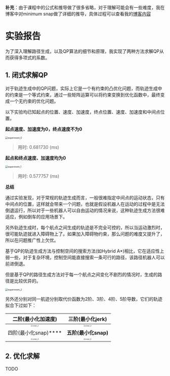__补充__：由于课程中的公式和推导做了很多省略，对于理解可能会有一些难度，我在博客中对minimum snap做了详细的推导，具体过程可以查看我的[博客内容](https://blog.csdn.net/u011341856/article/details/121861930?spm=1001.2014.3001.5501)

# 实验报告

为了深入理解路径生成，以及QP算法的细节和原理，我实现了两种方法求解QP从而获得多项式的系数。

## 1. 闭式求解QP

对于轨迹生成中的QP问题，实际上它是一个有约束的凸优化问题，而轨迹生成中的约束是一个等式约束，通过一些矩阵运算可以将约束变换到优化函数中，最终变成一个无约束的优化问题。

以下实验均已知起点的位置、速度、加速度，终点位置、速度、加速度和中间点位置。

**起点速度、加速度为0，终点速度不为0**

<img src="doc/experiment_0.png" alt="experiment_0" style="zoom:50%;" />

> 用时: 0.681730 (ms)

**起点和终点速度、加速度均为0**

<img src="doc/experiment_1.png" alt="experiment_1" style="zoom:50%;" />

> 用时: 0.577757 (ms)

**总结**

通过实验发现，对于常规的轨迹生成而言，一般很难指定中间点的运动状态，只有中间点的位置，这样就会带来一个问题，也就是假设机器人在运动的过程中是无法倒退运行，所以对于一些机器人可以自由运动的情况来说，这种轨迹生成方法很难适应，例如倒车的应用场景下。

另外轨迹生成时，每个航点之间生成的轨迹是不完全可控的，所以当运动激烈时，很可能轨迹就进入障碍物上了。如果加入障碍物约束，那么问题的难度又提升了，所以在问题推广性上欠优。

基于QP的轨迹生成方法与控制空间的搜索方法(如Hybrid A*)相比，它在适应性上弱一些，对于复杂环境，控制空间能直接搜索一条可行的路径，该路径机器人可以前进倒退。

但是基于QP的路径生成方法对于每一个航点之间变化不剧烈的情况时，生成的路径是比较优异的。

<img src="doc/experiment_2.png" alt="experiment_2" style="zoom:50%;" />



另外还分别对同一航迹分别取代价函数为2阶、3阶、4阶、5阶导数，它们的轨迹拟合下过如下：

|                    **二阶(最小化加速度)**                    |                     **三阶(最小化jerk)**                     |
| :----------------------------------------------------------: | :----------------------------------------------------------: |
| <img src="doc/order_2.png" alt="order_2" style="zoom:33%;" /> | <img src="doc/order_3.png" alt="order_3" style="zoom:33%;" /> |
|                     四阶(最小化snap)****                     |                     **五阶(最小化snap)**                     |
| <img src="doc/order_4.png" alt="order_4" style="zoom:33%;" /> | <img src="doc/order_5.png" alt="order_5" style="zoom:33%;" /> |



## 2. 优化求解

TODO















